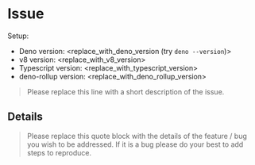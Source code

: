 # Issue

Setup:

- Deno version: <replace_with_deno_version (try `deno --version`)>
- v8 version: <replace_with_v8_version>
- Typescript version: <replace_with_typescript_version>
- deno-rollup version: <replace_with_deno_rollup_version>

> Please replace this line with a short description of the issue.

## Details

> Please replace this quote block with the details of the feature / bug you wish to be addressed. If it is a bug please do your best to add steps to reproduce.
